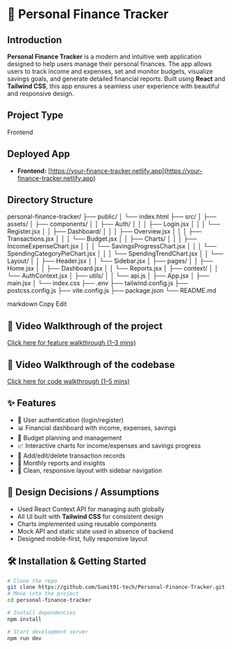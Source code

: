 # 💸 Personal Finance Tracker

## Introduction

**Personal Finance Tracker** is a modern and intuitive web application designed to help users manage their personal finances. The app allows users to track income and expenses, set and monitor budgets, visualize savings goals, and generate detailed financial reports. Built using **React** and **Tailwind CSS**, this app ensures a seamless user experience with beautiful and responsive design.

## Project Type

Frontend

## Deployed App

- **Frontend:** [https://your-finance-tracker.netlify.app](https://your-finance-tracker.netlify.app)

## Directory Structure

personal-finance-tracker/
├── public/
│ └── index.html
├── src/
│ ├── assets/
│ ├── components/
│ │ ├── Auth/
│ │ │ ├── Login.jsx
│ │ │ └── Register.jsx
│ │ ├── Dashboard/
│ │ │ ├── Overview.jsx
│ │ │ ├── Transactions.jsx
│ │ │ └── Budget.jsx
│ │ ├── Charts/
│ │ │ ├── IncomeExpenseChart.jsx
│ │ │ └── SavingsProgressChart.jsx
│ │ │ └── SpendingCategoryPieChart.jsx
│ │ │ └── SpendingTrendChart.jsx
│ │ └── Layout/
│ │ ├── Header.jsx
│ │ └── Sidebar.jsx
│ ├── pages/
│ │ ├── Home.jsx
│ │ ├── Dashboard.jsx
│ │ └── Reports.jsx
│ ├── context/
│ │ └── AuthContext.jsx
│ ├── utils/
│ │ └── api.js
│ ├── App.jsx
│ ├── main.jsx
│ └── index.css
├── .env
├── tailwind.config.js
├── postcss.config.js
├── vite.config.js
├── package.json
└── README.md

markdown
Copy
Edit

## 🎥 Video Walkthrough of the project

[Click here for feature walkthrough (1–3 mins)](https://www.loom.com/share/your-feature-demo)

## 🎥 Video Walkthrough of the codebase

[Click here for code walkthrough (1–5 mins)](https://www.loom.com/share/your-code-demo)

## ✨ Features

- 🔐 User authentication (login/register)
- 📊 Financial dashboard with income, expenses, savings
- 📁 Budget planning and management
- 📈 Interactive charts for income/expenses and savings progress
- 📝 Add/edit/delete transaction records
- 📆 Monthly reports and insights
- 🧭 Clean, responsive layout with sidebar navigation

## 🧠 Design Decisions / Assumptions

- Used React Context API for managing auth globally
- All UI built with **Tailwind CSS** for consistent design
- Charts implemented using reusable components
- Mock API and static state used in absence of backend
- Designed mobile-first, fully responsive layout

## 🛠️ Installation & Getting Started

```bash
# Clone the repo
git clone https://github.com/Sumit01-tech/Personal-Finance-Tracker.git
# Move into the project
cd personal-finance-tracker

# Install dependencies
npm install

# Start development server
npm run dev
